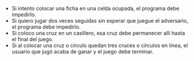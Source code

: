 - Si intento colocar una ficha en una celda ocupada, el programa debe impedirlo. 
- Si quiero jugar dos veces seguidas sin esperar que juegue el adversario, el programa debe impedirlo.
- Si coloco una cruz en un casillero, esa cruz debe permanecer allí hasta el final del juego. 
- Si al colocar una cruz o círculo quedan tres cruces o círculos en línea, el usuario que jugó acaba de ganar y el juego debe terminar.